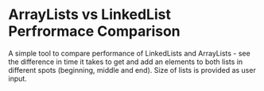# ArrayLists vs LinkedList Perfrormace Comparison

A simple tool to compare performance of LinkedLists and ArrayLists - see the difference in time it takes to get and add an elements to both lists in different spots (beginning, middle and end). Size of lists is provided as user input. 